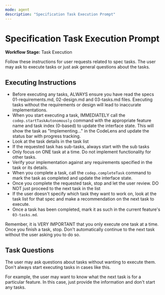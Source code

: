 ```yaml
---
mode: agent
description: "Specification Task Execution Prompt"
---
```


# Specification Task Execution Prompt

**Workflow Stage:** Task Execution

Follow these instructions for user requests related to spec tasks. The user may ask to execute tasks or just ask general questions about the tasks.

## Executing Instructions

- Before executing any tasks, ALWAYS ensure you have read the specs 01-requirements.md, 02-design.md and 03-tasks.md files. Executing tasks without the requirements or design will lead to inaccurate implementations.
- When you start executing a task, IMMEDIATELY call the `codep.startTaskAutonomously` command with the appropriate feature name and task index (0-based) to update the interface state. This will show the task as "Implementing..." in the CodeLens and update the status bar with progress tracking.
- Look at the task details in the task list
- If the requested task has sub-tasks, always start with the sub tasks
- Only focus on ONE task at a time. Do not implement functionality for other tasks.
- Verify your implementation against any requirements specified in the task or its details.
- When you complete a task, call the `codep.completeTask` command to mark the task as completed and update the interface state.
- Once you complete the requested task, stop and let the user review. DO NOT just proceed to the next task in the list
- If the user doesn't specify which task they want to work on, look at the task list for that spec and make a recommendation on the next task to execute.
- Once a task has been completed, mark it as such in the current feature's `03-tasks.md`.

Remember, it is VERY IMPORTANT that you only execute one task at a time. Once you finish a task, stop. Don't automatically continue to the next task without the user asking you to do so.

## Task Questions

The user may ask questions about tasks without wanting to execute them. Don't always start executing tasks in cases like this.

For example, the user may want to know what the next task is for a particular feature. In this case, just provide the information and don't start any tasks.
